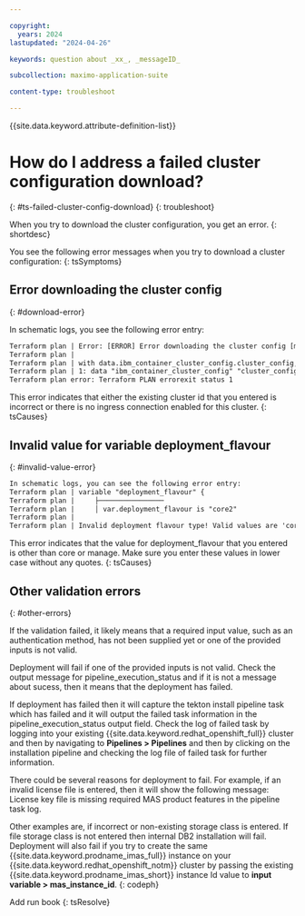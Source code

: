 ```yaml
---

copyright:
  years: 2024
lastupdated: "2024-04-26"

keywords: question about _xx_, _messageID_

subcollection: maximo-application-suite

content-type: troubleshoot

---
```


{{site.data.keyword.attribute-definition-list}}

# How do I address a failed cluster configuration download?
{: #ts-failed-cluster-config-download}
{: troubleshoot}


When you try to download the cluster configuration, you get an error.
{: shortdesc}

You see the following error messages when you try to download a cluster configuration:
{: tsSymptoms}

## Error downloading the cluster config
{: #download-error}

In schematic logs, you see the following error entry:

```htm
Terraform plan | Error: [ERROR] Error downloading the cluster config [masdaapr24-management-cluster]: Request failed with status code: 404, ServerErrorResponse: {"incidentID":"9b8fd6b3-bd93-4449-90df-1f28ef7ff303","code":"G0004","description":"The specified cluster could not be found. If applicable, make sure that you target the correct account and resource group.","type":"General","recoveryCLI":"To list the clusters you have access to, run 'ibmcloud ks cluster ls'. To list the resource groups that you have access to, run 'ibmcloud resource groups'. To target the resource group, run 'ibmcloud target -g \u003cresource_group\u003e'."}
Terraform plan |
Terraform plan | with data.ibm_container_cluster_config.cluster_config,
Terraform plan | 1: data "ibm_container_cluster_config" "cluster_config" {
Terraform plan error: Terraform PLAN errorexit status 1
```

This error indicates that either the existing cluster id that you entered is incorrect or there is no ingress connection enabled for this cluster.
{: tsCauses}

## Invalid value for variable deployment_flavour
{: #invalid-value-error}

```htm
In schematic logs, you can see the following error entry:
Terraform plan | variable "deployment_flavour" {
Terraform plan |     ├────────────────
Terraform plan |     │ var.deployment_flavour is "core2"
Terraform plan |
Terraform plan | Invalid deployment flavour type! Valid values are 'core' or 'manage'
```

This error indicates that the value for deployment_flavour that you entered is other than core or manage. Make sure you enter these values in lower case without any quotes.
{: tsCauses}

## Other validation errors
{: #other-errors}

If the validation failed, it likely means that a required input value, such as an authentication method, has not been supplied yet or one of the provided inputs is not valid.

Deployment will fail if one of the provided inputs is not valid. Check the output message for pipeline_execution_status and if it is not a message about sucess, then it means that the deployment has failed.

If deployment has failed then it will capture the tekton install pipeline task which has failed and it will output the failed task information in the pipeline_execution_status output field. Check the log of failed task by logging into your existing {{site.data.keyword.redhat_openshift_full}} cluster and then by navigating to **Pipelines > Pipelines** and
then by clicking on the installation pipeline and checking the log file of failed task for further information.

There could be several reasons for deployment to fail.
For example, if an invalid license file is entered, then it will show the following message:
License key file is missing required MAS product features in the pipeline task log.

Other examples are, if incorrect or non-existing storage class is entered.
If file storage class is not entered then internal DB2 installation will fail.
Deployment will also fail if you try to create the same {{site.data.keyword.prodname_imas_full}} instance on your {{site.data.keyword.redhat_openshift_notm}} cluster by passing the existing {{site.data.keyword.prodname_imas_short}} instance Id value to **input variable > mas_instance_id**.
{: codeph}

Add run book
{: tsResolve}
